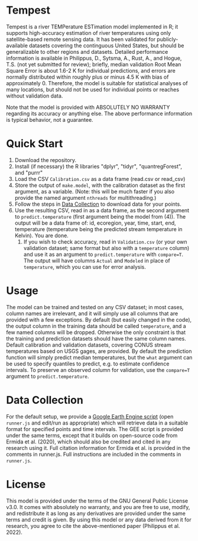 # Tempest

Tempest is a river TEMPerature ESTimation model implemented in R; it supports high-accuracy estimation of river temperatures using only satellite-based remote sensing data.  It has been validated for publicly-available datasets covering the continguous United States, but should be generalizable to other regions and datasets.  Detailed performance information is available in Philippus, D., Sytsma, A., Rust, A., and Hogue, T.S. (not yet submitted for review); briefly, median validation Root Mean Square Error is about 1.6-2 K for individual predictions, and errors are normally distributed within roughly plus or minus 4.5 K with bias of approximately 0.  Therefore, the model is suitable for statistical analyses of many locations, but should not be used for individual points or reaches without validation data.

Note that the model is provided with ABSOLUTELY NO WARRANTY regarding its accuracy or anything else.  The above performance information is typical behavior, not a guarantee.

# Quick Start

1. Download the repository.
2. Install (if necessary) the R libraries "dplyr", "tidyr", "quantregForest", and "purrr"
3. Load the CSV `Calibration.csv` as a data frame (read.csv or read_csv)
4. Store the output of `make.model`, with the calibration dataset as the first argument, as a variable.
    (Note: this will be much faster if you also provide the named argument `nthreads` for multithreading.)
5. Follow the steps in [Data Collection](#Data_Collection) to download data for your points.
6. Use the resulting CSV, read in as a data frame, as the second argument to `predict.temperature` (first argument being the model from (4)).
    The output will be a data frame of: id, ecoregion, year, time, start, end, temperature (temperature being the predicted stream temperature in Kelvin).
    You are done.
   1. If you wish to check accuracy, read in `Validation.csv` (or your own validation dataset; same format but also with a `temperature` column)
      and use it as an argument to `predict.temperature` with `compare=T`.  The output will have columns `Actual` and `Modeled` in place of `temperature`,
      which you can use for error analysis.

# Usage

The model can be trained and tested on any CSV dataset; in most cases, column names are irrelevant, and it will simply use all columns that are provided with a few exceptions.  By default (but easily changed in the code), the output column in the training data should be called `temperature`, and a few named columns will be dropped.  Otherwise the only constraint is that the training and prediction datasets should have the same column names.  Default calibration and validation datasets, covering CONUS stream temperatures based on USGS gages, are provided.  By default the prediction function will simply predict median temperatures, but the `what` argument can be used to specify quantiles to predict, e.g. to estimate confidence intervals.  To preserve an observed column for validation, use the `compare=T` argument to `predict.temperature`.

# Data Collection

For the default setup, we provide a [Google Earth Engine script](https://code.earthengine.google.com/?accept_repo=users/dphilippus_mines/RST) (open `runner.js` and edit/run as appropriate) which will retrieve data in a suitable format for specified points and time intervals.  The GEE script is provided under the same terms, except that it builds on open-source code from Ermida et al. (2020), which should also be credited and cited in any research using it.  Full citation information for Ermida et al. is provided in the comments in runner.js.  Full instructions are included in the comments in `runner.js`.

# License

This model is provided under the terms of the GNU General Public License v3.0.  It comes with absolutely no warranty, and you are free to use, modify, and redistribute it as long as any derivatives are provided under the same terms and credit is given.  By using this model or any data derived from it for research, you agree to cite the above-mentioned paper (Philippus et al. 2022).
